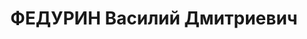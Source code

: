 ---
title: ФЕДУРИН Василий Дмитриевич
description: 'Род. в 1909, Муромский р-н, д. Михайловка. Проживал: Муромский р-н,
  д. Михайловка. Учитель. Арестован 03.12.1932.Осужден на 3 года высылки

  Арестован 14.09.1936. Приговор: 10 лет лишения свободы, в третий раз арестован 21.12.1948.
  Осужден на 3 года высылки.'
---